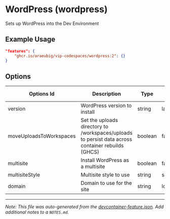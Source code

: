 
# WordPress (wordpress)

Sets up WordPress into the Dev Environment

## Example Usage

```json
"features": {
    "ghcr.io/araeubig/vip-codespaces/wordpress:2": {}
}
```

## Options

| Options Id | Description | Type | Default Value |
|-----|-----|-----|-----|
| version | WordPress version to install | string | latest |
| moveUploadsToWorkspaces | Set the uploads directory to /workspaces/uploads to persist data across container rebuilds (GHCS) | boolean | false |
| multisite | Install WordPress as a multisite | boolean | false |
| multisiteStyle | Multisite style to use | string | subdirectory |
| domain | Domain to use for the site | string | localhost |



---

_Note: This file was auto-generated from the [devcontainer-feature.json](https://github.com/araeubig/vip-codespaces/blob/main/features/src/wordpress/devcontainer-feature.json).  Add additional notes to a `NOTES.md`._
